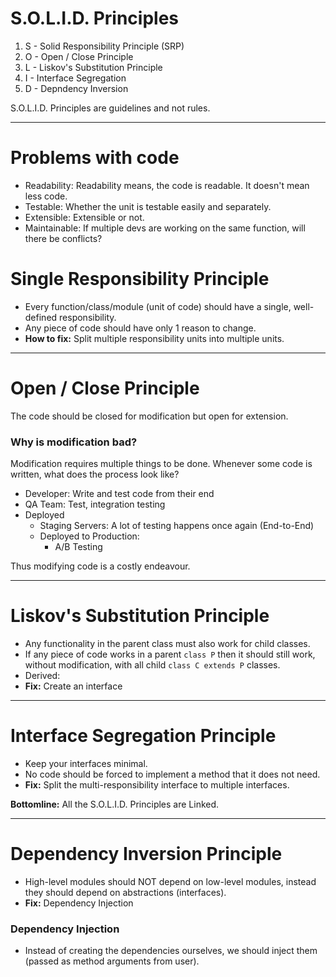 # S.O.L.I.D. Principles

1. S - Solid Responsibility Principle (SRP)
2. O - Open / Close Principle
3. L - Liskov's Substitution Principle
4. I - Interface Segregation
5. D - Depndency Inversion

S.O.L.I.D. Principles are guidelines and not rules.

---

# Problems with code

- Readability: Readability means, the code is readable. It doesn't mean less code.
- Testable: Whether the unit is testable easily and separately.
- Extensible: Extensible or not.
- Maintainable: If multiple devs are working on the same function, will there be conflicts?

# Single Responsibility Principle

- Every function/class/module (unit of code) should have a single, well-defined responsibility.
- Any piece of code should have only 1 reason to change.
- **How to fix:** Split multiple responsibility units into multiple units.

---

# Open / Close Principle

The code should be closed for modification but open for extension.

### Why is modification bad?

Modification requires multiple things to be done.
Whenever some code is written, what does the process look like?

- Developer: Write and test code from their end
- QA Team: Test, integration testing
- Deployed
  - Staging Servers: A lot of testing happens once again (End-to-End)
  - Deployed to Production:
    - A/B Testing

Thus modifying code is a costly endeavour.

---

# Liskov's Substitution Principle

- Any functionality in the parent class must also work for child classes.
- If any piece of code works in a parent `class P` then it should still work, without modification, with all child `class C extends P` classes.
- Derived:
- **Fix:** Create an interface

---

# Interface Segregation Principle

- Keep your interfaces minimal.
- No code should be forced to implement a method that it does not need.
- **Fix:** Split the multi-responsibility interface to multiple interfaces.

**Bottomline:** All the S.O.L.I.D. Principles are Linked.

---

# Dependency Inversion Principle

- High-level modules should NOT depend on low-level modules, instead they should depend on abstractions (interfaces).
- **Fix:** Dependency Injection

### Dependency Injection

- Instead of creating the dependencies ourselves, we should inject them (passed as method arguments from user).
